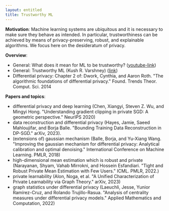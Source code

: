 ```yaml
---
layout: entitled
title: Trustworthy ML
---
```


**Motivation**: Machine learning systems are ubiquitous and it is necessary to make sure they behave as intended. In particular, trustworthiness can be achieved by means of privacy-preserving, robust, and explainable algorithms. We focus here on the desideratum of privacy.

**Overview**:
- General: What does it mean for ML to be trustworthy? ([youtube-link](https://www.youtube.com/watch?v=UpGgIqLhaqo))
- General: Trustworthy ML (Kush R. Varshney) ([link](http://www.trustworthymachinelearning.com/))
- Differential privacy: Chapter 2 of: Dwork, Cynthia, and Aaron Roth. "The algorithmic foundations of differential privacy." Found. Trends Theor. Comput. Sci. 2014

**Papers and topics**:
- differential privacy and deep learning (Chen, Xiangyi, Steven Z. Wu, and Mingyi Hong. "Understanding gradient clipping in private SGD: A geometric perspective." NeurIPS 2020)
- data reconstruction and differential privacy (Hayes, Jamie, Saeed Mahloujifar, and Borja Balle. "Bounding Training Data Reconstruction in DP-SGD." arXiv, 2023).
- (extensions of) gaussian mechanism (Balle, Borja, and Yu-Xiang Wang. "Improving the gaussian mechanism for differential privacy: Analytical calibration and optimal denoising." International Conference on Machine Learning. PMLR, 2018)
- high-dimensional mean estimation which is robust and private (Narayanan, Shyam, Vahab Mirrokni, and Hossein Esfandiari. "Tight and Robust Private Mean Estimation with Few Users." ICML. PMLR, 2022.)
- private learnability (Alon, Noga, et al. "A Unified Characterization of Private Learnability via Graph Theory." arXiv, 2023)
- graph statistics under differential privacy (Laeuchli, Jesse, Yunior Ramírez-Cruz, and Rolando Trujillo-Rasua. "Analysis of centrality measures under differential privacy models." Applied Mathematics and Computation, 2022)
